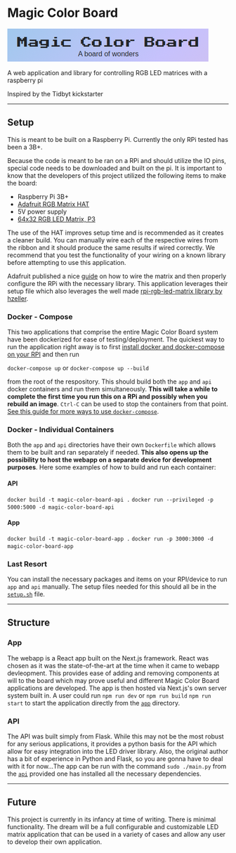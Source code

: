 # Magic Color Board

![Magic Color Board](banner.png)

A web application and library for controlling RGB LED matrices with a raspberry pi

Inspired by the Tidbyt kickstarter

---

## Setup

This is meant to be built on a Raspberry Pi. Currently the only RPi tested has been a 3B+.

Because the code is meant to be ran on a RPi and should utilize the IO pins, special code needs to be downloaded and built on the pi. It is important to know that the developers of this project utilized the following items to make the board:

- Raspberry Pi 3B+
- [Adafruit RGB Matrix HAT](https://www.adafruit.com/product/2345)
- 5V power supply
- [64x32 RGB LED Matrix, P3](https://www.amazon.com/gp/product/B079JSKF21/ref=ppx_yo_dt_b_search_asin_title?ie=UTF8&psc=1)

The use of the HAT improves setup time and is recommended as it creates a cleaner build. You can manually wire each of the respective wires from the ribbon and it should produce the same results if wired correctly. We recommend that you test the functionality of your wiring on a known library before attempting to use this application.

Adafruit published a nice [guide](https://learn.adafruit.com/adafruit-rgb-matrix-plus-real-time-clock-hat-for-raspberry-pi) on how to wire the matrix and then properly configure the RPi with the necessary library. This application leverages their setup file which also leverages the well made [rpi-rgb-led-matrix library by hzeller](https://github.com/hzeller/rpi-rgb-led-matrix).

### Docker - Compose

This two applications that comprise the entire Magic Color Board system have been dockerized for ease of testing/deployment. The quickest way to run the application right away is to first [install docker and docker-compose on your RPI](https://dev.to/rohansawant/installing-docker-and-docker-compose-on-the-raspberry-pi-in-5-simple-steps-3mgl) and then run

`docker-compose up` or `docker-compose up --build`

from the root of the respository. This should build both the `app` and `api` docker containers and run them simultaneously. **This will take a while to complete the first time you run this on a RPi and possibly when you rebuild an image**. `Ctrl-C` can be used to stop the containers from that point. [See this guide for more ways to use `docker-compose`](https://gabrieltanner.org/blog/docker-compose).

### Docker - Individual Containers

Both the `app` and `api` directories have their own `Dockerfile` which allows them to be built and ran separately if needed. **This also opens up the possibility to host the webapp on a separate device for development purposes**. Here some examples of how to build and run each container:

#### API

`docker build -t magic-color-board-api .`
`docker run --privileged -p 5000:5000 -d magic-color-board-api`

#### App

`docker build -t magic-color-board-app .`
`docker run -p 3000:3000 -d magic-color-board-app`

### Last Resort

You can install the necessary packages and items on your RPI/device to run `app` and `api` manually. The setup files needed for this should all be in the [`setup.sh`](setup.sh) file.

---

## Structure

### App

The webapp is a React app built on the Next.js framework. React was chosen as it was the state-of-the-art at the time when it came to webapp devleopment. This provides ease of adding and removing components at will to the board which may prove useful and different Magic Color Board applications are developed. The app is then hosted via Next.js's own server system built in. A user could run `npm run dev` or `npm run build` `npm run start` to start the application directly from the [`app`](app/) directory.

### API

The API was built simply from Flask. While this may not be the most robust for any serious applications, it provides a python basis for the API which allow for easy integration into the LED driver library. Also, the original author has a bit of experience in Python and Flask, so you are gonna have to deal with it for now...The app can be run with the command `sudo ./main.py` from the [`api`](api/) provided one has installed all the necessary dependencies. 

---

## Future

This project is currently in its infancy at time of writing. There is minimal functionality. The dream will be a full configurable and customizable LED matrix application that can be used in a variety of cases and allow any user to develop their own application.